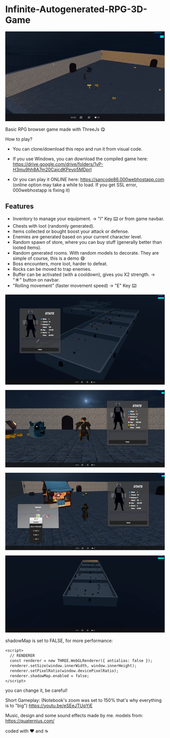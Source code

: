 # Infinite-Autogenerated-RPG-3D-Game
![3d](client/gif.gif)

Basic RPG browser game made with ThreeJs 😋

How to play?
- You can clone/download this repo and run it from visual code.

- If you use Windows, you can download the compiled game here:
https://drive.google.com/drive/folders/1yP-H3mu9hh8A7m20CajcdKPeyp5MDprl

- Or you can play it ONLINE here: https://sancode86.000webhostapp.com
(online option may take a while to load. If you get SSL error, 000webhostapp is fixing it)

## Features
- Inventory to manage your equipment. -> "I" Key ⌨️ or from game navbar.
- Chests with loot (randomly generated).
- Items collected or bought boost your attack or defense.  
- Enemies are generated based on your current character level.
- Random spawn of store, where you can buy stuff (generally better than looted items).
- Random generated rooms. With random models to decorate. They are simple of course, this is a demo 😅
- Boss encounters, more loot, harder to defeat.
- Rocks can be moved to trap enemies.
- Buffer can be activated (with a cooldown), gives you X2 strength. -> "☀️" button on navbar.
- "Rolling movement" (faster movement speed) -> "E" Key ⌨️

![3d](client/1.png)

![3d](client/2.png)

![3d](client/3.png)

![3d](client/4.png)

shadowMap is set to FALSE, for more performance:

```
<script>
  // RENDERER
  const renderer = new THREE.WebGLRenderer({ antialias: false });
  renderer.setSize(window.innerWidth, window.innerHeight);
  renderer.setPixelRatio(window.devicePixelRatio);
  renderer.shadowMap.enabled = false;
</script>
```
you can change it, be careful!

Short Gameplay:
(Notebook's zoom was set to 150% that's why everything is to "big")
https://youtu.be/eSEeJTUqYjE

Music, design and some sound effects made by me.
models from: https://quaternius.com/

coded with ❤️ and ☕
